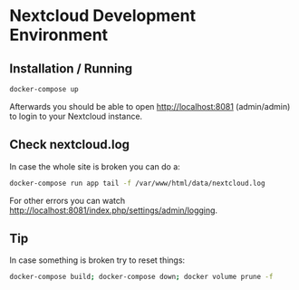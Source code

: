 # Nextcloud Development Environment

## Installation / Running

```bash
docker-compose up
```

Afterwards you should be able to open <http://localhost:8081> (admin/admin) to
login to your Nextcloud instance.

## Check nextcloud.log

In case the whole site is broken you can do a:

```bash
docker-compose run app tail -f /var/www/html/data/nextcloud.log
```

For other errors you can watch <http://localhost:8081/index.php/settings/admin/logging>.

## Tip

In case something is broken try to reset things:

```bash
docker-compose build; docker-compose down; docker volume prune -f
```